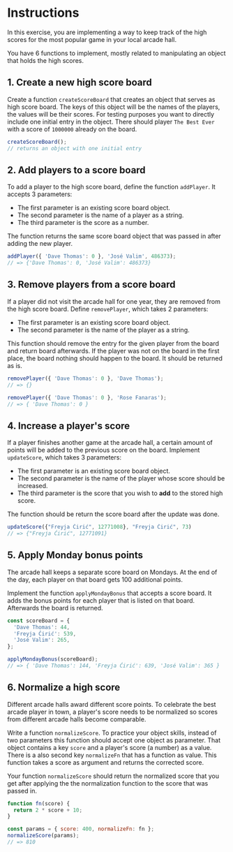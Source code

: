 # Instructions

In this exercise, you are implementing a way to keep track of the high scores for the most popular game in your local arcade hall.

You have 6 functions to implement, mostly related to manipulating an object that holds the high scores.

## 1. Create a new high score board

Create a function `createScoreBoard` that creates an object that serves as high score board.
The keys of this object will be the names of the players, the values will be their scores.
For testing purposes you want to directly include one initial entry in the object.
There should player `The Best Ever` with a score of `1000000` already on the board.

```javascript
createScoreBoard();
// returns an object with one initial entry
```

## 2. Add players to a score board

To add a player to the high score board, define the function `addPlayer`.
It accepts 3 parameters:

- The first parameter is an existing score board object.
- The second parameter is the name of a player as a string.
- The third parameter is the score as a number.

The function returns the same score board object that was passed in after adding the new player.

```javascript
addPlayer({ 'Dave Thomas': 0 }, 'José Valim', 486373);
// => {'Dave Thomas': 0, 'José Valim': 486373}
```

## 3. Remove players from a score board

If a player did not visit the arcade hall for one year, they are removed from the high score board.
Define `removePlayer`, which takes 2 parameters:

- The first parameter is an existing score board object.
- The second parameter is the name of the player as a string.

This function should remove the entry for the given player from the board and return board afterwards.
If the player was not on the board in the first place, the board nothing should happen to the board.
It should be returned as is.

```javascript
removePlayer({ 'Dave Thomas': 0 }, 'Dave Thomas');
// => {}

removePlayer({ 'Dave Thomas': 0 }, 'Rose Fanaras');
// => { 'Dave Thomas': 0 }
```

## 4. Increase a player's score

If a player finishes another game at the arcade hall, a certain amount of points will be added to the previous score on the board.
Implement `updateScore`, which takes 3 parameters:

- The first parameter is an existing score board object.
- The second parameter is the name of the player whose score should be increased.
- The third parameter is the score that you wish to **add** to the stored high score.

The function should be return the score board after the update was done.

```javascript
updateScore({"Freyja Ćirić", 12771008}, "Freyja Ćirić", 73)
// => {"Freyja Ćirić", 12771091}
```

## 5. Apply Monday bonus points

The arcade hall keeps a separate score board on Mondays.
At the end of the day, each player on that board gets 100 additional points.

Implement the function `applyMondayBonus` that accepts a score board.
It adds the bonus points for each player that is listed on that board.
Afterwards the board is returned.

```javascript
const scoreBoard = {
  'Dave Thomas': 44,
  'Freyja Ćirić': 539,
  'José Valim': 265,
};

applyMondayBonus(scoreBoard);
// => { 'Dave Thomas': 144, 'Freyja Ćirić': 639, 'José Valim': 365 }
```

## 6. Normalize a high score

Different arcade halls award different score points.
To celebrate the best arcade player in town, a player's score needs to be normalized so scores from different arcade halls become comparable.

Write a function `normalizeScore`.
To practice your object skills, instead of two parameters this function should accept one object as parameter.
That object contains a key `score` and a player's score (a number) as a value.
There is a also second key `normalizeFn` that has a function as value.
This function takes a score as argument and returns the corrected score.

Your function `normalizeScore` should return the normalized score that you get after applying the the normalization function to the score that was passed in.

```javascript
function fn(score) {
  return 2 * score + 10;
}

const params = { score: 400, normalizeFn: fn };
normalizeScore(params);
// => 810
```
